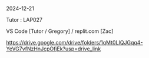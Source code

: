 2024-12-21

Tutor : LAP027

VS Code \[Tutor / Gregory\] / replit.com \[Zac\]

https://drive.google.com/drive/folders/1qMt0LIQJGqq4-YeVG7vfNzHnJcpOfjEk?usp=drive_link
